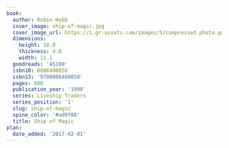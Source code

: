 ```yaml
---
book:
  author: Robin Hobb
  cover_image: ship-of-magic.jpg
  cover_image_url: https://i.gr-assets.com/images/S/compressed.photo.goodreads.com/books/1360507722l/45100._SX98_.jpg
  dimensions:
    height: 18.0
    thickness: 4.6
    width: 11.1
  goodreads: '45100'
  isbn10: 000649885X
  isbn13: '9780006498858'
  pages: 880
  publication_year: '1998'
  series: Liveship Traders
  series_position: '1'
  slug: ship-of-magic
  spine_color: '#ad9f88'
  title: Ship of Magic
plan:
  date_added: '2017-02-01'
---
```

